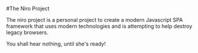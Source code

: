 #The Niro Project


The niro project is a personal project to create a modern Javascript SPA framework that uses modern technologies and is attempting to help destroy legacy browsers.


You shall hear nothing, until she's ready!
